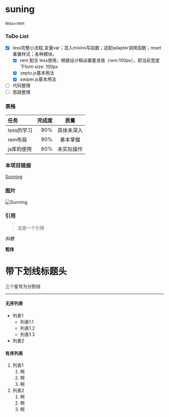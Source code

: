 # suning
less+rem
### ToDo List
- [x] less完整小流程,变量var；混入mixins写函数；适配adapter调用函数；reset重置样式；各种模块。
    - [x] rem 配合 less使用，根据设计稿设置基准值（rem:100px），即当前宽度下font-size: 100px
    - [x] zepto.js基本用法
    - [x] swiper.js基本用法
- [ ] 代码整理
- [ ] 思路整理

### 表格
| 任务        | 完成度    | 质量 |
| :-------   | --------:| :--: |
| less的学习 | 80%       | 具体未深入 |
| rem布局    | 90%       | 基本掌握   |
| js库的使用  | 60%       | 未实际操作 |

### 本项目链接
[Sunning](https://github.com/MonKeyXie/suning)

### 图片
![Sunning](https://image2.suning.cn/uimg/cms/img/152853499252671742.png)

### 引用
>这是一个引用

*斜體*

**粗体**

# 带下划线标题头 #

三个星号为分割线
***

#### 无序列表
- 列表1
    - 列表1.1
    - 列表1.2
    - 列表1.3
- 列表2

#### 有序列表
1. 列表1
    1. 啊
    1. 啊
    1. 啊
2. 列表2
    1. 啊
    2. 啊
    3. 啊
